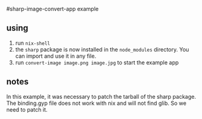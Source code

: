 #sharp-image-convert-app example

## using

1. run `nix-shell`
1. the `sharp` package is now installed in the `node_modules` directory. You can import and use it in any file.
1. run `convert-image image.png image.jpg` to start the example app

## notes

In this example, it was necessary to patch the tarball of the sharp package. The binding.gyp file does not work with nix and will not find glib. So we need to patch it.

